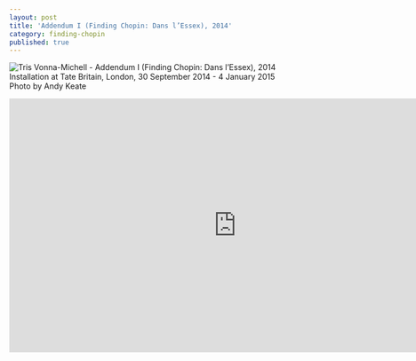 ```yaml
---
layout: post
title: 'Addendum I (Finding Chopin: Dans l’Essex), 2014'
category: finding-chopin
published: true
---
```


![Tris Vonna-Michell - Addendum I (Finding Chopin: Dans l’Essex), 2014]({{site.baseurl}}/assets/img/0405-addendum-I-finding-chopin-dans-lessex-2014.jpg)
Installation at Tate Britain, London, 30 September 2014 - 4 January 2015
Photo by Andy Keate


<iframe src="https://player.vimeo.com/video/187694255?color=ffffff&title=0&byline=0&portrait=0" width="815" height="458" frameborder="0" webkitallowfullscreen mozallowfullscreen allowfullscreen></iframe>
